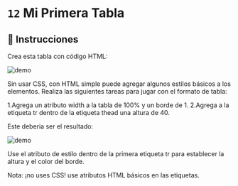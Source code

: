 # `12` Mi Primera Tabla

## 📝 Instrucciones

Crea esta tabla con código HTML:

![demo](https://github.com/developersIQ/html-tutorial-exercises-course/blob/master/.learn/assets/12-my-first-table-0.png?raw=true)

Sin usar CSS, con HTML simple puede agregar algunos estilos básicos a los elementos.
Realiza las siguientes tareas para jugar con el formato de tabla:

1.Agrega un atributo width a la tabla de 100% y un borde de 1.
2.Agrega a la etiqueta tr dentro de la etiqueta thead una altura de 40.

Este deberia ser el resultado:

![demo](https://github.com/developersIQ/html-tutorial-exercises-course/blob/master/.learn/assets/12-my-first-table.png?raw=true)

Use el atributo de estilo dentro de la primera etiqueta tr para establecer la altura y el color del borde.

Nota: ¡no uses CSS! use atributos HTML básicos en las etiquetas.
